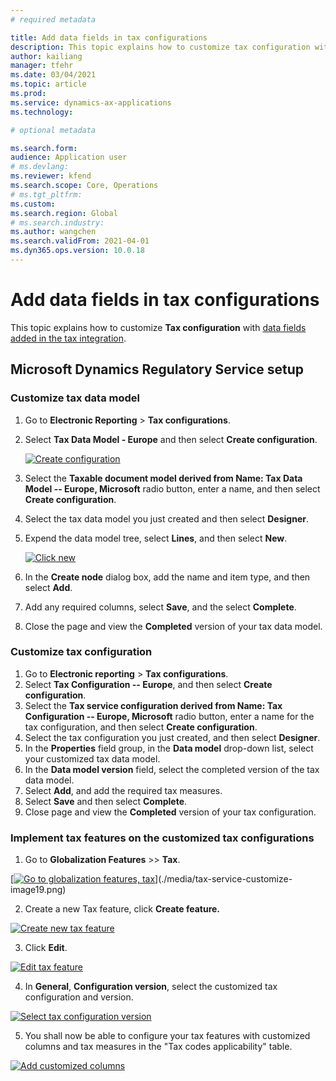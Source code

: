 ```yaml
---
# required metadata

title: Add data fields in tax configurations
description: This topic explains how to customize tax configuration with data fields.
author: kailiang
manager: tfehr
ms.date: 03/04/2021
ms.topic: article
ms.prod: 
ms.service: dynamics-ax-applications
ms.technology: 

# optional metadata

ms.search.form:
audience: Application user
# ms.devlang: 
ms.reviewer: kfend
ms.search.scope: Core, Operations
# ms.tgt_pltfrm: 
ms.custom: 
ms.search.region: Global
# ms.search.industry: 
ms.author: wangchen
ms.search.validFrom: 2021-04-01
ms.dyn365.ops.version: 10.0.18
---
```


# Add data fields in tax configurations

This topic explains how to customize **Tax configuration** with [data fields added in the tax integration](tax-service-add-data-fields-tax-integration-extension.md).

## Microsoft Dynamics Regulatory Service setup

### Customize tax data model

1. Go to **Electronic Reporting** > **Tax configurations**.
2. Select **Tax Data Model - Europe** and then select **Create configuration**.

    [![Create configuration](./media/tax-service-customize-image3.png)](./media/tax-service-customize-image3.png)

3. Select the **Taxable document model derived from Name: Tax Data Model -- Europe, Microsoft** radio button, enter a name, and then select **Create configuration**.
4. Select the tax data model you just created and then select **Designer**.
5. Expend the data model tree, select **Lines**, and then select **New**.

    [![Click new](./media/tax-service-customize-image6.png)](./media/tax-service-customize-image6.png)

6. In the **Create node** dialog box, add the name and item type, and then select **Add**.
7. Add any required columns, select **Save**, and the select **Complete**.
8. Close the page and view the **Completed** version of your tax data model.

### Customize tax configuration

1. Go to **Electronic reporting** > **Tax configurations**.
2. Select **Tax Configuration -- Europe**, and then select **Create configuration**.
3. Select the **Tax service configuration derived from Name: Tax Configuration -- Europe, Microsoft** radio button, enter a name for the tax configuration, and then select **Create configuration**.
4. Select the tax configuration you just created, and then select **Designer**.
5. In the **Properties** field group, in the **Data model** drop-down list, select your customized tax data model.
6. In the **Data model version** field, select the completed version of the tax data model.
7. Select **Add**, and add the required tax measures.
8. Select **Save** and then select **Complete**.
9. Close page and view the **Completed** version of your tax configuration.

### Implement tax features on the customized tax configurations

1. Go to **Globalization Features** \>\> **Tax**.

[[![Go to globalization features, tax](./media/tax-service-customize-image19.png)](./media/tax-service-customize-image19.png)](./media/tax-service-customize-image19.png)

2. Create a new Tax feature, click **Create feature.**

[![Create new tax feature](./media/tax-service-customize-image20.png)](./media/tax-service-customize-image20.png)

3. Click **Edit**.

[![Edit tax feature](./media/tax-service-customize-image21.png)](./media/tax-service-customize-image21.png)

4. In **General**, **Configuration version**, select the customized tax configuration and version.

[![Select tax configuration version](./media/tax-service-customize-image22.png)](./media/tax-service-customize-image22.png)

5. You shall now be able to configure your tax features with customized columns and tax measures in the "Tax codes applicability" table.

[![Add customized columns](./media/tax-service-customize-image23.png)](./media/tax-service-customize-image23.png)
